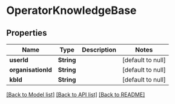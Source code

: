 # OperatorKnowledgeBase
## Properties

| Name | Type | Description | Notes |
|------------ | ------------- | ------------- | -------------|
| **userId** | **String** |  | [default to null] |
| **organisationId** | **String** |  | [default to null] |
| **kbId** | **String** |  | [default to null] |

[[Back to Model list]](../README.md#documentation-for-models) [[Back to API list]](../README.md#documentation-for-api-endpoints) [[Back to README]](../README.md)

